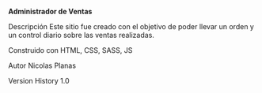 **Administrador de Ventas**

Descripción
Este sitio fue creado con el objetivo de poder llevar un orden y un control diario sobre las ventas realizadas.

Construido con
HTML, CSS, SASS, JS

Autor
Nicolas Planas

Version History
1.0



